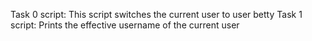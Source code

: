 Task 0 script: This script switches the current user to user betty
Task 1 script: Prints the effective username of the current user
